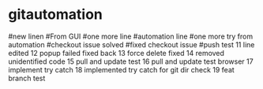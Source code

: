 # gitautomation

#new linen
#From GUI
#one more line
#automation line
#one more try from automation
#checkout issue solved
#fixed checkout issue
#push test
11 line edited
12 popup failed fixed back
13 force delete fixed
14 removed unidentified code
15 pull and update test
16 pull and update test browser
17 implement try catch
18 implemented try catch for git dir check
19 feat branch test











